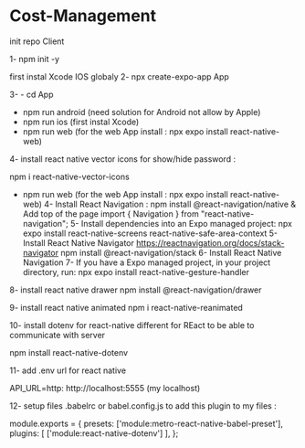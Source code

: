 # Cost-Management


 init repo Client

1- npm init -y

first instal Xcode IOS globaly
2- npx create-expo-app App 

3- - cd App
- npm run android (need solution for Android not allow by Apple)
- npm run ios (first instal Xcode)
- npm run web (for the web App install : 
 npx expo install react-native-web)

4- install react native vector icons for show/hide password :

npm i react-native-vector-icons

- npm run web (for the web App install :  npx expo install react-native-web)
4- Install React Navigation :
npm install @react-navigation/native
& Add top of the page
import { Navigation } from "react-native-navigation";
5- Install dependencies into an Expo managed project:
npx expo install react-native-screens react-native-safe-area-context
5- Install React Native Navigator
https://reactnavigation.org/docs/stack-navigator
npm install @react-navigation/stack
6- Install React Native Navigation 
7- If you have a Expo managed project, in your project directory, run:
npx expo install react-native-gesture-handler

8- install react native drawer
npm install @react-navigation/drawer


9- install react native animated
npm i react-native-reanimated

10- install dotenv for react-native different for REact to be able to communicate with server

npm install react-native-dotenv

11- add .env url for react native 

API_URL=http: http://localhost:5555 (my localhost)

12- setup files .babelrc or babel.config.js to add this plugin to my files :

module.exports = {
  presets: ['module:metro-react-native-babel-preset'],
  plugins: [
    ['module:react-native-dotenv']
  ],
};